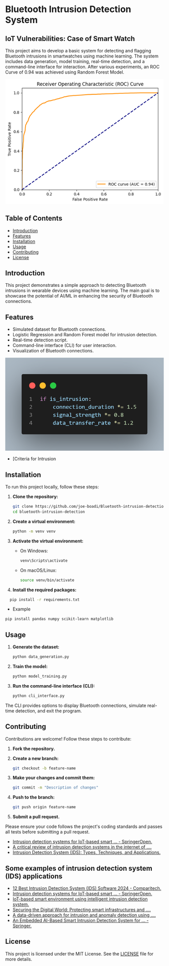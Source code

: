 # Bluetooth Intrusion Detection System

## IoT Vulnerabilities: Case of Smart Watch

This project aims to develop a basic system for detecting and flagging Bluetooth intrusions in smartwatches using machine learning. The system includes data generation, model training, real-time detection, and a command-line interface for interaction.
After various experiments, an ROC Curve of 0.94 was achieved using Random Forest Model.

![Receiver Operations Characteristics](/output.png)

## Table of Contents

- [Introduction](#introduction)
- [Features](#features)
- [Installation](#installation)
- [Usage](#usage)
- [Contributing](#contributing)
- [License](#license)

## Introduction

This project demonstrates a simple approach to detecting Bluetooth intrusions in wearable devices using machine learning. The main goal is to showcase the potential of AI/ML in enhancing the security of Bluetooth connections.

## Features

- Simulated dataset for Bluetooth connections.
- Logistic Regression and Random Forest model for intrusion detection.
- Real-time detection script.
- Command-line interface (CLI) for user interaction.
- Visualization of Bluetooth connections.

![Criteria for intrusion](/code.png)

- [Criteria for Intrusion

## Installation

To run this project locally, follow these steps:

1. **Clone the repository:**

    ```bash
    git clone https://github.com/joe-boadi/Bluetooth-intrusion-detection.git
    cd bluetooth-intrusion-detection
    ```

2. **Create a virtual environment:**

    ```bash
    python -m venv venv
    ```

3. **Activate the virtual environment:**
    - On Windows:

        ```bash
        venv\Scripts\activate
        ```

    - On macOS/Linux:

        ```bash
        source venv/bin/activate
        ```

4. **Install the required packages:**

  ```bash
    pip install -r requirements.txt
```

- Example

```bash
pip install pandas numpy scikit-learn matplotlib
```
  
## Usage

1. **Generate the dataset:**

    ```bash
    python data_generation.py
    ```

2. **Train the model:**

    ```bash
    python model_training.py
    ```

3. **Run the command-line interface (CLI):**

    ```bash
    python cli_interface.py
    ```

The CLI provides options to display Bluetooth connections, simulate real-time detection, and exit the program.

## Contributing

Contributions are welcome! Follow these steps to contribute:

1. **Fork the repository.**
2. **Create a new branch:**

    ```bash
    git checkout -b feature-name
    ```

3. **Make your changes and commit them:**

    ```bash
    git commit -m "Description of changes"
    ```

4. **Push to the branch:**

    ```bash
    git push origin feature-name
    ```

5. **Submit a pull request.**

Please ensure your code follows the project's coding standards and passes all tests before submitting a pull request.

- [Intrusion detection systems for IoT-based smart ... - SpringerOpen.](https://journalofcloudcomputing.springeropen.com/articles/10.1186/s13677-018-0123-6)
- [A critical review of intrusion detection systems in the internet of ....](https://cybersecurity.springeropen.com/articles/10.1186/s42400-021-00077-7)
- [Intrusion Detection System (IDS): Types, Techniques, and Applications.](https://www.knowledgehut.com/blog/security/intrusion-detection-system)

## Some examples of intrusion detection system (IDS) applications

- [12 Best Intrusion Detection System (IDS) Software 2024 - Comparitech.](https://www.comparitech.com/net-admin/network-intrusion-detection-tools/)
- [Intrusion detection systems for IoT-based smart ... - SpringerOpen.](https://journalofcloudcomputing.springeropen.com/articles/10.1186/s13677-018-0123-6)
- [IoT-based smart environment using intelligent intrusion detection system.](https://link.springer.com/article/10.1007/s00500-021-06028-1)
- [Securing the Digital World: Protecting smart infrastructures and ....](https://arxiv.org/pdf/2401.01342)
- [A data-driven approach for intrusion and anomaly detection using ....]( https://link.springer.com/article/10.1007/s00500-023-09037-4)
- [An Embedded AI-Based Smart Intrusion Detection System for ... - Springer.](https://link.springer.com/chapter/10.1007/978-3-031-23201-5_2)

## License

This project is licensed under the MIT License. See the [LICENSE](LICENSE) file for more details.
